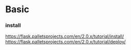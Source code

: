 # Basic

### install
https://flask.palletsprojects.com/en/2.0.x/tutorial/install/
https://flask.palletsprojects.com/en/2.0.x/tutorial/deploy/

